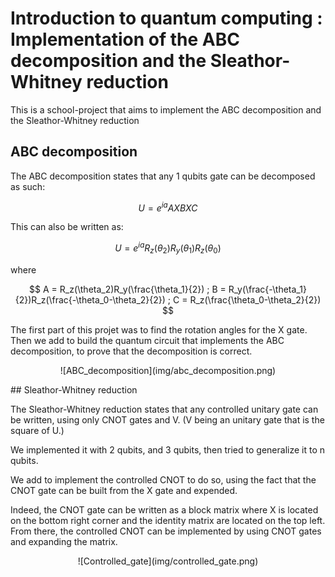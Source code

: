 # Introduction to quantum computing : Implementation of the ABC decomposition and the Sleathor-Whitney reduction

This is a school-project that aims to implement the ABC decomposition 
and the Sleathor-Whitney reduction

## ABC decomposition

The ABC decomposition states that any 1 qubits gate can be decomposed as such:

$$
U = e^{ia}AXBXC
$$

This can also be written as:

$$
U  = e^{ia}R_z(\theta_2)R_y(\theta_1)R_z(\theta_0)
$$

where 

$$
    A = R_z(\theta_2)R_y(\frac{\theta_1}{2}) ;
    B = R_y(\frac{-\theta_1}{2})R_z(\frac{-\theta_0-\theta_2}{2}) ;
    C = R_z(\frac{\theta_0-\theta_2}{2})
$$

The first part of this projet was to find the rotation angles for the X gate.
Then we add to build the quantum circuit that implements the ABC decomposition,
to prove that the decomposition is correct.

<p align="center">
![ABC_decomposition](img/abc_decomposition.png)
</p>
## Sleathor-Whitney reduction

The Sleathor-Whitney reduction states that any controlled unitary gate can 
be written, using only CNOT gates and V. (V being an unitary gate that is the square of U.)

We implemented it with 2 qubits, and 3 qubits, then tried to generalize it to n qubits.

We add to implement the controlled CNOT to do so, using the fact that the CNOT
gate can be built from the X gate and expended.

Indeed, the CNOT gate can be written as a block matrix where X is located on 
the bottom right corner and the identity matrix are located on the top left.
From there, the controlled CNOT can be implemented by using CNOT gates and 
expanding the matrix.

<p align="center">
![Controlled_gate](img/controlled_gate.png)
</p>





